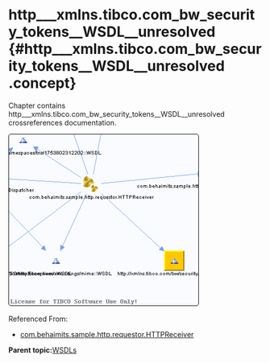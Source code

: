 # http\_\_\_xmlns.tibco.com\_bw\_security\_tokens\_\_WSDL\_\_unresolved {#http___xmlns.tibco.com_bw_security_tokens__WSDL__unresolved .concept}

Chapter contains http\_\_\_xmlns.tibco.com\_bw\_security\_tokens\_\_WSDL\_\_unresolved crossreferences documentation.

![](cross_http___xmlns.tibco.com_bw_security_tokens__WSDL.png)

Referenced From:

-   [com.behaimits.sample.http.requestor.HTTPReceiver](../../../projects/com.behaimits.sample.http.requestor/Processes/com/behaimits/sample/http/requestor/HTTPReceiver.bwp.md)

**Parent topic:**[WSDLs](../../../cross/dependencies/wsdls/wsdls.md)

